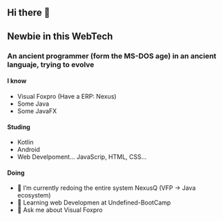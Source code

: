 ## Hi there 👋

## Newbie in this WebTech

### An ancient programmer (form the MS-DOS age) in an ancient languaje, trying to evolve

#### I know

- Visual Foxpro (Have a ERP: Nexus)
- Some Java 
- Some JavaFX

#### Studing

- Kotlin
- Android
- Web Develpoment... JavaScrip, HTML, CSS...

#### Doing

- 🔭 I’m currently redoing the entire system NexusQ (VFP -> Java ecosystem)
- 🌱 Learning web Developmen at Undefined-BootCamp
- 💬 Ask me about Visual Foxpro
